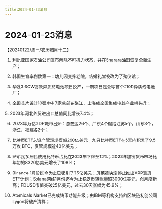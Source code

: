 ```yaml
---
title:2024-01-23消息
---
```

# 2024-01-23消息
【20240122/周一/农历腊月十二】
1. 利比亚国家石油公司宣布解除不可抗力状态，并在Sharara油田恢复全面生产；

2. 韩国生育率倒数第一：幼儿园变养老院，结婚礼堂被改为了殡仪馆；

3. 华晟3.6GW高效异质结电池项目投产，一期项目是全球首个210R异质结电池厂；

4. 全国芯片设计10强中有7家总部在张江，上海成全国集成电路产业排头兵；

5. 2023年河北外贸进出口总值同比增长7.4%；

6. 2023年万亿GDP城市出炉：总数达26个、广东4个输给江苏5个，山东3个，浙江、福建各2个；

7. 比特币ETF总资产管理规模超290亿美元；九只比特币ETF在6天内积累了9.5万枚 BTC，资管规模近40亿美元；

8. 萨尔瓦多居民使用比特币占比在2023年下降至12%；2023年加密货币市场比年初的8320亿美元增长了108%；

9. Binance 1月份迄今为止已吸引了35亿美元；贝莱德决定停止推出XRP现货ETF计划；Solana网络1月份迄今为止稳定币转账量超3000亿美元，创月度新高；FDUSD市值突破25亿美元，过去30天涨幅为45.9%；

10. Atomicals Market已完成铸币功能升级；由IBM等机构支持的区块链初创公司Lygon将破产清算；